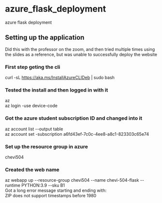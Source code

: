 # azure_flask_deployment
azure flask deployment

## Setting up the application
Did this with the professor on the zoom, and then tried multiple times using the slides as a reference, but was unable to successfully deploy the website

### First step geting the cli
curl -sL https://aka.ms/InstallAzureCLIDeb | sudo bash

### Tested the install and then logged in with it
az  
az login -use device-code

### Got the azure student subscription ID and changed into it
az account list --output table  
az account set -subscription a6fd43ef-7c0c-4ee8-a8c1-823303c65e74

### Set up the resource group in azure
chevi504

### Created the web name 
az webapp up --resource-group chevi504 --name chevi-504-flask --runtime PYTHON:3.9 --sku B1  
Got a long error message starting and ending with:  
ZIP does not support timestamps before 1980









